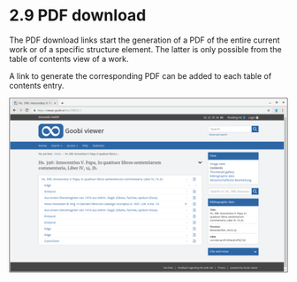 # 2.9 PDF download

The PDF download links start the generation of a PDF of the entire current work or of a specific structure element. The latter is only possible from the table of contents view of a work. 

A link to generate the corresponding PDF can be added to each table of contents entry.

![](../../.gitbook/assets/2.9.png)


